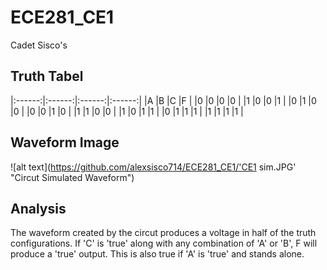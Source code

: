 ECE281_CE1
==========

Cadet Sisco's 

Truth Tabel
-----------
|:------:|:------:|:------:|:------:|
|A       |B       |C       |F       |
|0       |0       |0       |0       |
|1       |0       |0       |1       |
|0       |1       |0       |0       |
|0       |0       |1       |0       |
|1       |1       |0       |0       |
|1       |0       |1       |1       |
|0       |1       |1       |1       |
|1       |1       |1       |1       |

Waveform Image
--------------
![alt text](https://github.com/alexsisco714/ECE281_CE1/'CE1 sim.JPG' "Circut Simulated Waveform")

Analysis
--------
The waveform created by the circut produces a voltage in half of the truth configurations. If 'C' is 
'true' along with any combination of 'A' or 'B', F will produce a 'true' output. This is also true if 'A'
is 'true' and stands alone.

